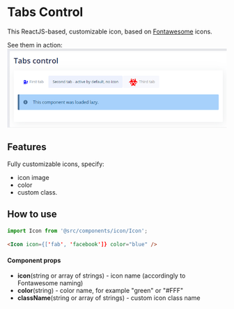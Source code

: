 # Tabs Control
This ReactJS-based, customizable icon, based on [Fontawesome](https://fontawesome.com/) icons.

See them in action:
![Tabs control](https://github.com/saasforge/saas-forge-public-docs/blob/master/TabsControl.png?raw=true)

## Features
Fully customizable icons, specify:
- icon image
- color
- custom class.

## How to use

```javascript
import Icon from '@src/components/icon/Icon';


```

```html
<Icon icon={['fab', 'facebook']} color="blue" />
```

#### Component props
- **icon**(string or array of strings) - icon name (accordingly to Fontawesome naming)
- **color**(string) - color name, for example "green" or "#FFF"
- **className**(string or array of strings) - custom icon class name
